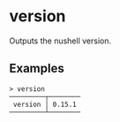 # version

Outputs the nushell version.

## Examples

```shell
> version
─────────┬────────
 version │ 0.15.1
─────────┴────────
```
